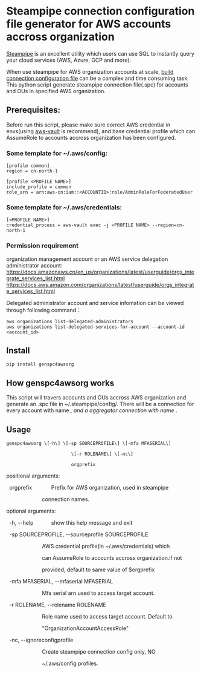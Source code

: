 # Steampipe connection configuration file generator for AWS accounts accross organization

[Steampipe](https://github.com/turbot/steampipe) is an excellent utility which users can use SQL to instantly query your cloud services (AWS, Azure, GCP and more).

When use steampipe for AWS organization accounts at scale, [build connection configuration file](https://steampipe.io/docs/managing/connections) can be a complex and time consuming task. This python script generate steampipe connection file(.spc) for accounts and OUs in specified AWS organization.

## Prerequisites:
Before run this script, please make sure correct AWS credential in envs(using [aws-vault](https://github.com/99designs/aws-vault) is recommend), and base credential profile which can AssumeRole to accounts accross organization has been configured.

### Some template for ~/.aws/config:
```
[profile common]
region = cn-north-1

[profile <PROFILE NAME>]
include_profile = common
role_arn = arn:aws-cn:iam::<ACCOUNTID>:role/AdminRoleForFederatedUser
```

### Some template for ~/.aws/credentials:
```
[<PROFILE NAME>]
credential_process = aws-vault exec -j <PROFILE NAME> --region=cn-north-1
```

### Permission requirement
organization management account or an AWS service delegation administrator account: 
https://docs.amazonaws.cn/en_us/organizations/latest/userguide/orgs_integrate_services_list.html
https://docs.aws.amazon.com/organizations/latest/userguide/orgs_integrate_services_list.html

Delegated administrator account and service infomation can be viewed through following command：
```
aws organizations list-delegated-administrators
aws organizations list-delegated-services-for-account --account-id <account_id>
```

## Install
```
pip install genspc4awsorg
```

## How genspc4awsorg works
This script will travers accounts and OUs accross AWS organization and generate an .spc file in ~/.steampipe/config/.
There will be a connection for every account with name <PREFIX>_<ACCOUNT ID>, and a aggregator connection with name <PREFIX>_<OU NAME>.

## Usage
```
genspc4awsorg \[-h\] \[-sp SOURCEPROFILE\] \[-mfa MFASERIAL\]

                        \[-r ROLENAME\] \[-nc\]

                        orgprefix
```
positional arguments:

  orgprefix             Prefix for AWS organization, used in steampipe

                        connection names.

optional arguments:

  -h, --help            show this help message and exit

  -sp SOURCEPROFILE, --sourceprofile SOURCEPROFILE

                        AWS credential profile(in ~/.aws/credentials) which

                        can AssumeRole to accounts accross organization.if not

                        provided, default to same value of $orgprefix

  -mfa MFASERIAL, --mfaserial MFASERIAL

                        Mfa serial arn used to access target account.

  -r ROLENAME, --rolename ROLENAME

                        Role name used to access target account. Default to

                        "OrganizationAccountAccessRole"

  -nc, --ignoreconfigprofile

                        Create steampipe connection config only, NO

                        ~/.aws/config profiles.